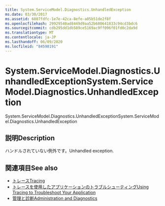 ```yaml
---
title: System.ServiceModel.Diagnostics.UnhandledException
ms.date: 03/30/2017
ms.assetid: 6807fdfc-1e7e-42ca-8efe-a05b51de2f8f
ms.openlocfilehash: 29929540ad8449d9aa52b680641833c94cd3bdc6
ms.sourcegitcommit: cdb295dd1db589ce5169ac9ff096f01fd0c2da9d
ms.translationtype: MT
ms.contentlocale: ja-JP
ms.lasthandoff: 06/09/2020
ms.locfileid: "84598191"
---
```

# <a name="systemservicemodeldiagnosticsunhandledexception"></a><span data-ttu-id="20a00-102">System.ServiceModel.Diagnostics.UnhandledException</span><span class="sxs-lookup"><span data-stu-id="20a00-102">System.ServiceModel.Diagnostics.UnhandledException</span></span>
<span data-ttu-id="20a00-103">System.ServiceModel.Diagnostics.UnhandledException</span><span class="sxs-lookup"><span data-stu-id="20a00-103">System.ServiceModel.Diagnostics.UnhandledException</span></span>  
  
## <a name="description"></a><span data-ttu-id="20a00-104">説明</span><span class="sxs-lookup"><span data-stu-id="20a00-104">Description</span></span>  
 <span data-ttu-id="20a00-105">ハンドルされていない例外です。</span><span class="sxs-lookup"><span data-stu-id="20a00-105">Unhandled exception.</span></span>  
  
## <a name="see-also"></a><span data-ttu-id="20a00-106">関連項目</span><span class="sxs-lookup"><span data-stu-id="20a00-106">See also</span></span>

- [<span data-ttu-id="20a00-107">トレース</span><span class="sxs-lookup"><span data-stu-id="20a00-107">Tracing</span></span>](index.md)
- [<span data-ttu-id="20a00-108">トレースを使用したアプリケーションのトラブルシューティング</span><span class="sxs-lookup"><span data-stu-id="20a00-108">Using Tracing to Troubleshoot Your Application</span></span>](using-tracing-to-troubleshoot-your-application.md)
- [<span data-ttu-id="20a00-109">管理と診断</span><span class="sxs-lookup"><span data-stu-id="20a00-109">Administration and Diagnostics</span></span>](../index.md)

